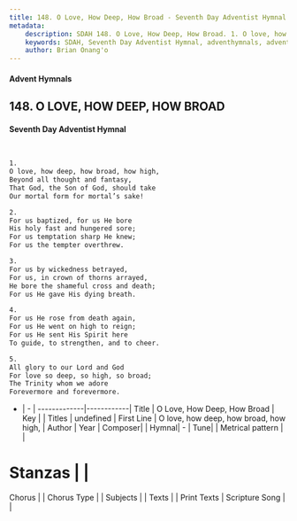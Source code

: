 ```yaml
---
title: 148. O Love, How Deep, How Broad - Seventh Day Adventist Hymnal
metadata:
    description: SDAH 148. O Love, How Deep, How Broad. 1. O love, how deep, how broad, how high, Beyond all thought and fantasy, That God, the Son of God, should take Our mortal form for mortal’s sake!
    keywords: SDAH, Seventh Day Adventist Hymnal, adventhymnals, advent hymnals, O Love, How Deep, How Broad, O love, how deep, how broad, how high, 
    author: Brian Onang'o
---
```


#### Advent Hymnals
## 148. O LOVE, HOW DEEP, HOW BROAD
#### Seventh Day Adventist Hymnal

```txt


1.
O love, how deep, how broad, how high,
Beyond all thought and fantasy,
That God, the Son of God, should take
Our mortal form for mortal’s sake!

2.
For us baptized, for us He bore
His holy fast and hungered sore;
For us temptation sharp He knew;
For us the tempter overthrew.

3.
For us by wickedness betrayed,
For us, in crown of thorns arrayed,
He bore the shameful cross and death;
For us He gave His dying breath.

4.
For us He rose from death again,
For us He went on high to reign;
For us He sent His Spirit here
To guide, to strengthen, and to cheer.

5.
All glory to our Lord and God
For love so deep, so high, so broad;
The Trinity whom we adore
Forevermore and forevermore.


```

- |   -  |
-------------|------------|
Title | O Love, How Deep, How Broad |
Key |  |
Titles | undefined |
First Line | O love, how deep, how broad, how high, |
Author | 
Year | 
Composer|  |
Hymnal|  - |
Tune|  |
Metrical pattern | |
# Stanzas |  |
Chorus |  |
Chorus Type |  |
Subjects |  |
Texts |  |
Print Texts | 
Scripture Song |  |
  
